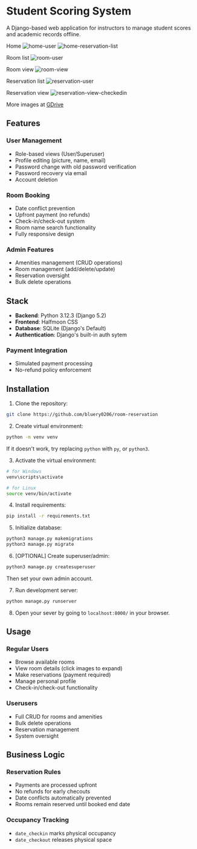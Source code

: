 # Student Scoring System

A Django-based web application for instructors to manage student scores and academic records offline.

Home
![home-user](https://github.com/user-attachments/assets/f2867a7a-5461-4205-81eb-daa05d11fe13)
![home-reservation-list](https://github.com/user-attachments/assets/86e13d88-f637-4a08-9b86-0526377c7c83)

Room list
![room-user](https://github.com/user-attachments/assets/ed3d269a-9a01-4862-b530-8963219da5a7)

Room view
![room-view](https://github.com/user-attachments/assets/3d5cbaaa-f16f-4ff2-8c96-b5d4eb33c307)

Reservation list
![reservation-user](https://github.com/user-attachments/assets/a827674f-4888-42c2-9df7-83c59f3e0adb)

Reservation view
![reservation-view-checkedin](https://github.com/user-attachments/assets/e95d641f-d912-4d20-9a72-e03e39b936e3)


More images at [GDrive](https://drive.google.com/drive/folders/1tR8BKAWTDNEnHdX9XwESKkBH2811zIk_?usp=sharing)

## Features
### User Management
- Role-based views (User/Superuser)
- Profile editing (picture, name, email)
- Password change with old password verification
- Password recovery via email
- Account deletion
  
### Room Booking
- Date conflict prevention
- Upfront payment (no refunds)
- Check-in/check-out system
- Room name search functionality
- Fully responsive design

### Admin Features
- Amenities management (CRUD operations)
- Room management (add/delete/update)
- Reservation oversight
- Bulk delete operations
  
## Stack
- **Backend**: Python 3.12.3 (Django 5.2)
- **Frontend**: Halfmoon CSS
- **Database**: SQLite (Django's Default)
- **Authentication**: Django's built-in auth sytem

### Payment Integration
- Simulated payment processing
- No-refund policy enforcement

## Installation

1. Clone the repository:
``` bash
git clone https://github.com/bluery0206/room-reservation
```

2. Create virtual environment:
``` bash
python -m venv venv
```
   If it doesn't work, try replacing `python` with `py`, or `python3`.

3. Activate the virtual environment:
``` bash
# for Windows
venv\scripts\activate
```
``` bash
# for Linux
source venv/bin/activate
```

4. Install requirements:
``` bash
pip install -r requirements.txt
```

5. Initialize database:
``` bash
python3 manage.py makemigrations
python3 manage.py migrate
```

6. [OPTIONAL] Create superuser/admin:
``` bash
python3 manage.py createsuperuser
```  
   Then set your own admin account.

7. Run development server:
``` bash
python manage.py runserver
```

8. Open your sever by going to `localhost:8000/` in your browser.

## Usage

### Regular Users
- Browse available rooms
- View room details (click images to expand)
- Make reservations (payment required)
- Manage personal profile
- Check-in/check-out functionality

### Userusers
- Full CRUD for rooms and amenities
- Bulk delete operations
- Reservation management
- System oversight

## Business Logic
### Reservation Rules
- Payments are processed upfront
- No refunds for early checouts
- Date conflicts automatically prevented
- Rooms remain reserved until booked end date

### Occupancy Tracking
- `date_checkin` marks physical occupancy
- `date_checkout` releases physical space
